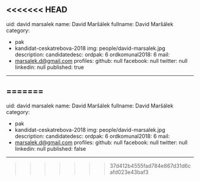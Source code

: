 <<<<<<< HEAD
---
uid: david marsalek
name: David Maršálek
fullname: David Maršálek
category:
  - pak
  - kandidat-ceskatrebova-2018
img: people/david-marsalek.jpg
description: 
candidatedesc: 
ordpak: 6
ordkomunal2018: 6
mail:
  - marsalek.d@gmail.com
profiles:
  github: null
  facebook: null
  twitter: null
  linkedin: null
published: true
---

=======
---
uid: david marsalek
name: David Maršálek
fullname: David Maršálek
category:
  - pak
  - kandidat-ceskatrebova-2018
img: people/david-marsalek.jpg
description: 
candidatedesc: 
ordpak: 6
ordkomunal2018: 6
mail:
  - marsalek.d@gmail.com
profiles:
  github: null
  facebook: null
  twitter: null
  linkedin: null
published: false
---

>>>>>>> 37d412b4555fad784e867d31d6cafd023e43baf3
